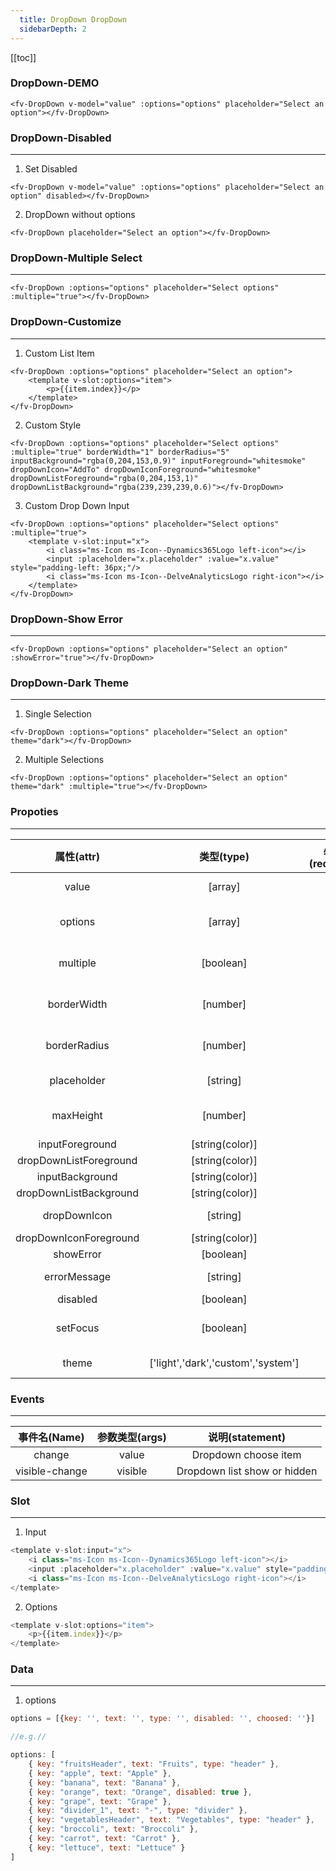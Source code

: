 ```yaml
---
  title: DropDown DropDown
  sidebarDepth: 2
---
```

  
[[toc]]

### DropDown-DEMO

<script>
export default {
    data () {
        return {
            value: [],
            options: [
                { key: "fruitsHeader", text: "Fruits", type: "header" },
                { key: "apple", text: "Apple" },
                { key: "banana", text: "Banana" },
                { key: "orange", text: "Orange", disabled: true },
                { key: "grape", text: "Grape" },
                { key: "divider_1", text: "-", type: "divider" },
                { key: "vegetablesHeader", text: "Vegetables", type: "header" },
                { key: "broccoli", text: "Broccoli" },
                { key: "carrot", text: "Carrot" },
                { key: "lettuce", text: "Lettuce" }
            ]
        }
    }
}
</script>

<ClientOnly>
<fv-DropDown v-model="value" :options="options" placeholder="Select an option" style="z-index: 3;"></fv-DropDown>

```vue
<fv-DropDown v-model="value" :options="options" placeholder="Select an option"></fv-DropDown>
```

### DropDown-Disabled
---
1. Set Disabled

<fv-DropDown v-model="value" :options="options" placeholder="Select an option" disabled style="z-index: 2;"></fv-DropDown>

```vue
<fv-DropDown v-model="value" :options="options" placeholder="Select an option" disabled></fv-DropDown>
```

2. DropDown without options

<fv-DropDown placeholder="Select an option" style="z-index: 1;"></fv-DropDown>

```vue
<fv-DropDown placeholder="Select an option"></fv-DropDown>
```

### DropDown-Multiple Select
---
<fv-DropDown :options="options" placeholder="Select options" :multiple="true" style="z-index: 5;"></fv-DropDown>

```vue
<fv-DropDown :options="options" placeholder="Select options" :multiple="true"></fv-DropDown>
```

### DropDown-Customize
---
1. Custom List Item

<fv-DropDown :options="options" placeholder="Select an option" style="z-index: 4;"><template v-slot:options="item"><p>{{item.index}}</p></template></fv-DropDown>

```vue
<fv-DropDown :options="options" placeholder="Select an option">
    <template v-slot:options="item">
        <p>{{item.index}}</p>
    </template>
</fv-DropDown>
```

2. Custom Style

<fv-DropDown :options="options" placeholder="Select options" :multiple="true" borderWidth="1" borderRadius="5" inputBackground="rgba(0,204,153,0.9)" inputForeground="whitesmoke" dropDownIcon="AddTo" dropDownIconForeground="whitesmoke" dropDownListForeground="rgba(0,204,153,1)" dropDownListBackground="rgba(239,239,239,0.6)" style="z-index: 13;"></fv-DropDown>

```vue
<fv-DropDown :options="options" placeholder="Select options" :multiple="true" borderWidth="1" borderRadius="5" inputBackground="rgba(0,204,153,0.9)" inputForeground="whitesmoke" dropDownIcon="AddTo" dropDownIconForeground="whitesmoke" dropDownListForeground="rgba(0,204,153,1)" dropDownListBackground="rgba(239,239,239,0.6)"></fv-DropDown>
```

3. Custom Drop Down Input

<fv-DropDown :options="options" placeholder="Select options" :multiple="true" style="z-index: 12;"><template v-slot:input="x"><i class="ms-Icon ms-Icon--Dynamics365Logo left-icon"></i><input :placeholder="x.placeholder" :value="x.value" style="padding-left: 36px;"/><i class="ms-Icon ms-Icon--DelveAnalyticsLogo right-icon"></i></template></fv-DropDown>

```vue
<fv-DropDown :options="options" placeholder="Select options" :multiple="true">
    <template v-slot:input="x">
        <i class="ms-Icon ms-Icon--Dynamics365Logo left-icon"></i>
        <input :placeholder="x.placeholder" :value="x.value" style="padding-left: 36px;"/>
        <i class="ms-Icon ms-Icon--DelveAnalyticsLogo right-icon"></i>
    </template>
</fv-DropDown>
```

### DropDown-Show Error
---
<fv-DropDown :options="options" placeholder="Select an option" :showError="true" style="z-index: 11;"></fv-DropDown>

```vue
<fv-DropDown :options="options" placeholder="Select an option" :showError="true"></fv-DropDown>
```

### DropDown-Dark Theme
---
1. Single Selection

<fv-DropDown :options="options" placeholder="Select an option" theme="dark" style="z-index: 6;"></fv-DropDown>

```vue
<fv-DropDown :options="options" placeholder="Select an option" theme="dark"></fv-DropDown>
```

2. Multiple Selections

<fv-DropDown :options="options" placeholder="Select an option" theme="dark" :multiple="true" style="z-index: 5;"></fv-DropDown>

```vue
<fv-DropDown :options="options" placeholder="Select an option" theme="dark" :multiple="true"></fv-DropDown>
```

</ClientOnly>

### Propoties
---
|       属性(attr)       |             类型(type)             | 必填(required) |      默认值(default)       |      说明(statement)       |
|:----------------------:|:----------------------------------:|:--------------:|:--------------------------:|:--------------------------:|
|         value          |              [array]               |       No       |            N/A             |       Choosed Value        |
|        options         |              [array]               |       No       |            N/A             |   Dropdown options array   |
|        multiple        |             [boolean]              |       No       |            N/A             | Is enable multiple select  |
|      borderWidth       |              [number]              |       No       |             2              |   Dropdown border width    |
|      borderRadius      |              [number]              |       No       |             3              |   Dropdown border radius   |
|      placeholder       |              [string]              |       No       |          Dropdown          |    Dropdown placeholder    |
|       maxHeight        |              [number]              |       No       |            N/A             |  Dropdown list max height  |
|    inputForeground     |          [string(color)]           |       No       |            N/A             |                            |
| dropDownListForeground |          [string(color)]           |       No       |    rgba(0,120,215,0.9)     |                            |
|    inputBackground     |          [string(color)]           |       No       |            N/A             |                            |
| dropDownListBackground |          [string(color)]           |       No       |            N/A             |                            |
|      dropDownIcon      |              [string]              |       No       |        ChevronDown         |   Icon with Fabric-Icon    |
| dropDownIconForeground |          [string(color)]           |       No       |            N/A             |                            |
|       showError        |             [boolean]              |       No       |           false            |                            |
|      errorMessage      |              [string]              |       No       | This dropdown has an error |                            |
|        disabled        |             [boolean]              |       No       |           false            |                            |
|        setFocus        |             [boolean]              |       No       |           false            | Whether Dropdown list show |
|         theme          | ['light','dark','custom','system'] |       No       |           system           |       Dropdown theme       |

### Events
---
|  事件名(Name)  | 参数类型(args) |       说明(statement)        |
|:--------------:|:--------------:|:----------------------------:|
|     change     |     value      |     Dropdown choose item     |
| visible-change |    visible     | Dropdown list show or hidden |

### Slot
---
1. Input

```javascript
<template v-slot:input="x">
    <i class="ms-Icon ms-Icon--Dynamics365Logo left-icon"></i>
    <input :placeholder="x.placeholder" :value="x.value" style="padding-left: 36px;"/>
    <i class="ms-Icon ms-Icon--DelveAnalyticsLogo right-icon"></i>
</template>
```

2. Options

```javascript
<template v-slot:options="item">
    <p>{{item.index}}</p>
</template>
```

### Data
---
1. options

```javascript
options = [{key: '', text: '', type: '', disabled: '', choosed: ''}]

//e.g.//

options: [
    { key: "fruitsHeader", text: "Fruits", type: "header" },
    { key: "apple", text: "Apple" },
    { key: "banana", text: "Banana" },
    { key: "orange", text: "Orange", disabled: true },
    { key: "grape", text: "Grape" },
    { key: "divider_1", text: "-", type: "divider" },
    { key: "vegetablesHeader", text: "Vegetables", type: "header" },
    { key: "broccoli", text: "Broccoli" },
    { key: "carrot", text: "Carrot" },
    { key: "lettuce", text: "Lettuce" }
]
```